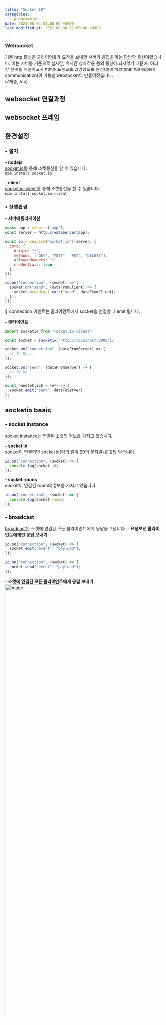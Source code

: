```yaml
---
title: "Socket IO"
categories: 
  - programming
date: 2021-08-04 01:00:00 +0900
last_modified_at: 2021-08-04 01:00:00 +0900
---
```


### Websocket
기존 http 통신은 클라이언트가 요청을 보내면 서버가 응답을 하는 단방향 통신이였습니다. 이는 서버를 기준으로 실시간, 유저간 상호작용 등의 통신이 되지않기 때문에, 이러한 한계를 해결하고자 html5 표준으로 양방향으로 통신(bi-directional full duplex communication)이 가능한 websocket이 만들어졌습니다.  
(7계층, tcp)

## websocket 연결과정

## websocket 프레임

## 환경설정
### • 설치
**\- nodejs**  
[socket.io](https://www.npmjs.com/package/socket.io)를 통해 소켓통신을 할 수 있습니다.  
`npm install socket.io`

**\- client**  
[socket.io-client](https://www.npmjs.com/package/socket.io-client)를 통해 소켓통신을 할 수 있습니다.  
`npm install socket.io-client`

### • 실행환경
**\- 서버애플리케이션**
```js
const app = require('app');
const server = http.createServer(app);

const io = require("socket.io")(server, {
  cors: {
    origin: "*",
    methods: ["GET", "POST", "PUT", "DELETE"],
    allowedHeaders: "*",
    credentials: true,
  },
});

io.on("connection", (socket) => {
  socket.on("send", (dataFromClient) => {
    socket.broadcast.emit("send", dataFromClient);
  });
});
```
🔎 connection 이벤트는 클라이언트에서 socket을 연결할 때 emit 됩니다.

**\- 클라이언트**
```js
import socketio from "socket.io-client";

const socket = socketio("http://localhost:8000");

socket.on("connection", (dataFromServer) => {
  // To Do ...
});

socket.on("send", (dataFromServer) => {
  // To Do ...
});

const handleClick = (ev) => {
  socket.emit("send", dataToServer);
};
```

## socketio basic
### • socket instance
[socket instance](https://socket.io/docs/v4/server-socket-instance/)는 연결된 소켓의 정보를 가지고 있습니다.

**\- socket id**  
socket이 연결되면 socket id(임의 길이 20의 문자열)를 할당 받습니다.
```js
io.on("connection", (socket) => {
  console.log(socket.id)
});
```

**\- socket rooms**  
socket이 연결된 room의 정보를 가지고 있습니다.
```js
io.on("connection", (socket) => {
  console.log(socket.rooms)
});
```

### • broadcast
[broadcast](https://socket.io/docs/v4/broadcasting-events/)는 소켓에 연결된 모든 클라이언트에게 응답을 보냅니다.
**\- 요청보낸 클라이언트에게만 응답 보내기**
```js
io.on("connection", (socket) => {
  socket.emit("event", "payload");
});
```
```js
io.on("connection", (socket) => {
  socket.send("event", "payload");
});
```

**\- 소켓에 연결된 모든 클라이언트에게 응답 보내기**  
<img src="/assets/images/socket_broadcast1.png" alt="image" width="60%">
```js
io.on("connection", (socket) => {
  io.emit("event", "payload");
});
```

**\- 보낸 클라이언트를 제외한 소켓에 연결된 모든 클라이언트에게 응답 보내기**  
<img src="/assets/images/socket_broadcast1.png" alt="image" width="60%">
```js
io.on("connection", (socket) => {
  socket.broadcast.emit("event", "payload");
});
```

### • room
[room](https://socket.io/docs/v4/rooms/)은 소켓들이 join/leave할 수 있는 집합입니다.  
<img src="/assets/images/socket_room.png" alt="image" width="60%">

**\- 해당 룸에 들어하기**
```js
io.on("connection", (socket) => {
  socket.join('room name');
});
```

**\- 보낸 클라이언트를 제외한 해당 룸에 연결된 모든 클라이언트에게 응답 보내기**
```js
io.on("connection", (socket) => {
  socket.broadcast.to('room name').emit("event", "payload");
});
```

**\- 해당 룸에 연결된 모든 클라이언트에게 응답 보내기**
```js
io.on("connection", (socket) => {
  io.in('roomId').emit("event", "payload");
});
```
🔎 in과 to는 같습니다.

## middleware
미들웨어는 모든 소켓 연결 및 요청에 실행되는 함수

📔 [https://socket.io/docs/v4/middlewares/](https://socket.io/docs/v4/middlewares/)

**- connection middlware**  
[connection middleware](https://socket.io/docs/v4/server-api/#namespace-use-fn)는 socket이 해당 namespace에 연결할때 실행됩니다. `next()`로 다음 함수를 실행시키며, `next(인자)`로 오류를 발생시킵니다. 오류는 클라이언트에서 `connect_error`로 받을 수 있습니다.
```js
io.use((socket, next) => {
  ...
  next();
});

io.on("connection", (socket) => {
  ...
});
```

**- packet middleware**  
[packet middleware](https://socket.io/docs/v4/server-api/#namespace-use-fn)는 socket이 packet을 보낼때 실행됩니다. `next()`로 다음 함수를 실행시키며, `next(인자)`로 오류를 발생시킵니다. 오류는 클라이언트에서 `error`로 받을 수 있습니다.
```js
io.on("connection", (socket) => {
  socket.use((packet, next) => {
    next();
  });
  ...
});
```


## namespace
[namespace](https://socket.io/docs/v4/namespaces/)는 소켓서버(로직)을 분리할 수 있는 채널입니다.
**- namespace 만들기 (server)**
```js
const chat = io.of("/chat");

chat.on("connection", (socket) => {
  socket.join("room");
  chat.to("room").emit("hello");
});
```

**\- namespace 연결하기 (client)**
```js
// same origin
const socket = io();
const socketA = io("/chat");
```
```js
// cross origin
const socket = io("http://localhost:3000");
const socketA = io("http://localhost:3000/chat");
```

**\- namespace 정보보기**


## adapter
[adapter](https://socket.io/docs/v4/adapter/)를 통해, 다른 프로세스에서 실행 중인 소켓과 통신할 수 있습니다.
🔎 소켓은 프로세스 기반이기에, 같은 서버 애플리케이션일지라도 프로세스가 다르면 통신할 수 없습니다.

### • adapter 만들기
[adapter](https://socket.io/docs/v4/server-api/#server-adapter-value)로 adapter를 만들 수 있습니다.  

**\- postgresql**
socket서버를 postgreqsql(socket_io_attachments)과 연결하며, postgresql을 매개체로 서버끼리 통신할 수 있습니다.
```js
const { Server } = require("socket.io");
const { createAdapter } = require("@socket.io/postgres-adapter");
const { Pool } = require("pg");

const io = new Server();

const pool = new Pool({
  user: "postgres",
  host: "localhost",
  database: "postgres",
  password: "changeit",
  port: 5432,
});

pool.query(`
  CREATE TABLE IF NOT EXISTS socket_io_attachments (
      id          bigserial UNIQUE,
      created_at  timestamptz DEFAULT NOW(),
      payload     bytea
  );
`);

io.adapter(createAdapter(pool));
io.listen(3000);
```

### • emiiter 만들기
[emitter](https://socket.io/docs/v4/adapter/#Emitter-cheatsheet)는 다른 서버에서 emit 이벤트를 보낼 수 있습니다.

**\- postgresql**
서버를 postgreqsql(socket_io_attachments)과 연결하며, postgresql을 매개체로 서버끼리 통신할 수 있습니다.
```js
const { Emitter } = require("@socket.io/postgres-emitter");
const { Pool } = require("pg");

const pool = new Pool({
  user: "postgres",
  host: "localhost",
  database: "postgres",
  password: "changeit",
  port: 5432,
});

const emitter = new Emitter(pool);

emitter.emit("event", 'data')
emitter.of('/nsp').in('room').emit("event", 'data')
```


## 참고자료
[• websocket vs socketio](https://www.educba.com/websocket-vs-socket-io/)  
https://d2.naver.com/helloworld/1336

https://gipyeonglee.tistory.com/99

https://darrengwon.tistory.com/724


https://sookocheff.com/post/networking/how-do-websockets-work/


!!
https://velog.io/@pbg0205/Socket%EC%86%8C%EC%BC%93


소켓은 프로세스 기반이기에, 서버가 여러개면 데이터 공유가 불가하기에 db, redis로 공유

https://hjw1456.tistory.com/1
https://ahribori.com/article/59f28a92ec22820fdcd9185c


redis
https://edu.goorm.io/learn/lecture/557/%ED%95%9C-%EB%88%88%EC%97%90-%EB%81%9D%EB%82%B4%EB%8A%94-node-js/lesson/174390/redis-%EA%B8%B0%EB%B3%B8-%EC%82%AC%EC%9A%A9-%EB%B0%A9%EB%B2%95

adapter
https://stackoverflow.com/questions/40840394/what-does-adapter-means-in-socket-io

https://rumor1993.github.io/articles/2020-03/Socket.io_%EB%B6%84%EC%82%B0%EC%B2%98%EB%A6%AC_1


room sid 속성
https://socket.io/docs/v4/rooms/#Implementation-details

미들웨어
https://socket.io/docs/v4/middlewares/
https://socket.io/docs/v4/server-api/#namespace-use-fn
https://socket.io/docs/v4/server-api/#socket-use-fn

https://m.blog.naver.com/PostView.naver?isHttpsRedirect=true&blogId=chohs00&logNo=80163369076

인증
https://stackoverflow.com/questions/36788831/authenticating-socket-io-connections-using-jwt



https://medium.com/@tomokazukozuma/how-to-use-socket-io-protocol-42fa6dd93b0e



용량
https://github.com/socketio/socket.io/issues/3135
https://socket.io/docs/v3/custom-parser/